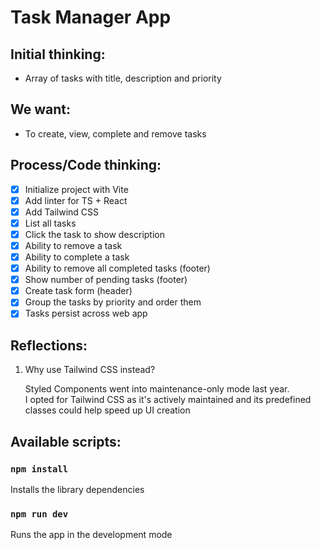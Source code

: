# Task Manager App

## Initial thinking:

- Array of tasks with title, description and priority

## We want:

- To create, view, complete and remove tasks

## Process/Code thinking:

- [x] Initialize project with Vite
- [x] Add linter for TS + React
- [x] Add Tailwind CSS
- [x] List all tasks
- [x] Click the task to show description
- [x] Ability to remove a task
- [x] Ability to complete a task
- [x] Ability to remove all completed tasks (footer)
- [x] Show number of pending tasks (footer)
- [x] Create task form (header)
- [x] Group the tasks by priority and order them
- [x] Tasks persist across web app 

## Reflections:

1. Why use Tailwind CSS instead?
    
    Styled Components went into maintenance-only mode last year.<br>
    I opted for Tailwind CSS as it's actively maintained and its predefined classes could help speed up UI creation

## Available scripts:

### `npm install`

Installs the library dependencies

### `npm run dev`

Runs the app in the development mode
